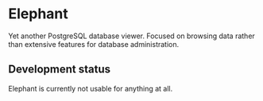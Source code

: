 Elephant
========

Yet another PostgreSQL database viewer. Focused on browsing data rather than extensive features for database administration.


## Development status

Elephant is currently not usable for anything at all.

